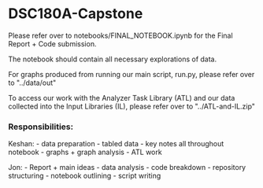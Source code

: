 # DSC180A-Capstone

Please refer over to notebooks/FINAL_NOTEBOOK.ipynb for the Final Report + Code submission.

The notebook should contain all necessary explorations of data.

For graphs produced from running our main script, run.py, please refer over to "../data/out"

To access our work with the Analyzer Task Library (ATL) and our data collected into
the Input Libraries (IL), please refer over to "../ATL-and-IL.zip"

### Responsibilities:

Keshan:
    - data preparation
    - tabled data
    - key notes all throughout notebook
    - graphs + graph analysis
    - ATL work

Jon:
    - Report + main ideas
    - data analysis - code breakdown
    - repository structuring
    - notebook outlining
    - script writing
